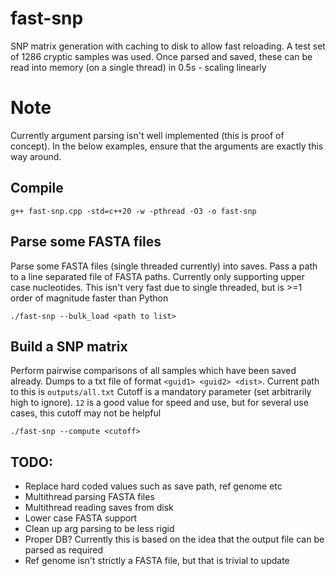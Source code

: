 # fast-snp
SNP matrix generation with caching to disk to allow fast reloading.
A test set of 1286 cryptic samples was used. Once parsed and saved, these can be read into memory (on a single thread) in 0.5s - scaling linearly

# Note
Currently argument parsing isn't well implemented (this is proof of concept). In the below examples, ensure that the arguments are exactly this way around.

## Compile
```
g++ fast-snp.cpp -std=c++20 -w -pthread -O3 -o fast-snp
```

## Parse some FASTA files
Parse some FASTA files (single threaded currently) into saves. Pass a path to a line separated file of FASTA paths. Currently only supporting upper case nucleotides. This isn't very fast due to single threaded, but is >=1 order of magnitude faster than Python

```
./fast-snp --bulk_load <path to list>
```

## Build a SNP matrix
Perform pairwise comparisons of all samples which have been saved already. Dumps to a txt file of format `<guid1> <guid2> <dist>`. Current path to this is `outputs/all.txt`
Cutoff is a mandatory parameter (set arbitrarily high to ignore). `12` is a good value for speed and use, but for several use cases, this cutoff may not be helpful
```
./fast-snp --compute <cutoff>
```

## TODO:
* Replace hard coded values such as save path, ref genome etc
* Multithread parsing FASTA files
* Multithread reading saves from disk
* Lower case FASTA support
* Clean up arg parsing to be less rigid
* Proper DB? Currently this is based on the idea that the output file can be parsed as required
* Ref genome isn't strictly a FASTA file, but that is trivial to update

